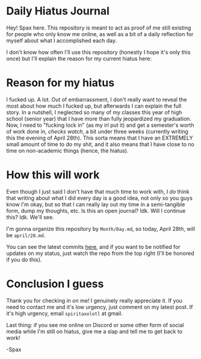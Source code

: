 # Daily Hiatus Journal
Hey! Spax here. This repository is meant to act as proof of me still existing for people who only know me online, as well as a bit of a daily reflection for myself about what I accomplished each day.

I don't know how often I'll use this repository (honestly I hope it's only this once) but I'll explain the reason for my current hiatus here:

# Reason for my hiatus
I fucked up. A lot. Out of embarrassment, I don't really want to reveal the most about how much I fucked up, but afterwards I can explain the full story. In a nutshell, I neglected so many of my classes this year of high school (senior year) that I have more than fully jeopardized my graduation. Now, I need to "fucking lock in" (as my irl put it) and get a semester's worth of work done in, *checks watch*, a bit under three weeks (currently writing this the evening of April 28th). This sorta means that I have an EXTREMELY small amount of time to do my shit, and it also means that I have close to no time on non-academic things (hence, the hiatus).

# How this will work
Even though I just said I don't have that much time to work with, I *do* think that writing about what I did every day is a good idea, not only so you guys know I'm okay, but so that I can really lay out my time in a semi-tangible form, dump my thoughts, etc. Is this an open journal? Idk. Will I continue this? Idk. We'll see.

I'm gonna organize this repository by `Month/Day.md`, so today, April 28th, will be `april/28.md`.

You can see the latest commits [here](https://github.com/SpiritAxolotl/Daily-Hiatus-Journal/commits/main/), and if you want to be notified for updates on my status, just watch the repo from the top right (I'll be honored if you do this).

# Conclusion I guess
Thank you for checking in on me! I genuinely really appreciate it. If you need to contact me and it's low urgency, just comment on my latest post. If it's high urgency, email `spiritaxolotl` at gmail.

Last thing: if you see me online on Discord or some other form of social media while I'm still on hiatus, give me a slap and tell me to get back to work!

-Spax
